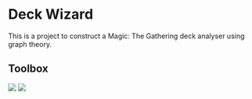 # Deck Wizard

This is a project to construct a Magic: The Gathering deck analyser using graph theory.

## Toolbox

![](https://img.shields.io/badge/-Python-black?&logo=python)
[![](https://img.shields.io/badge/-Semantic%20Versioning-black?&logo=semver)](https://semver.org/)
